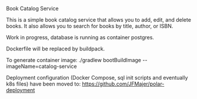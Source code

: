 Book Catalog Service

This is a simple book catalog service that allows you to add, edit, and delete books. It also allows you to search for books by title, author, or ISBN.

Work in progress, database is running as container postgres.

Dockerfile will be replaced by buildpack.

To generate container image:
    ./gradlew bootBuildImage --imageName=catalog-service

Deployment configuration (Docker Compose, sql init scripts and eventually k8s files) have been moved to: https://github.com/JFMajer/polar-deployment
    